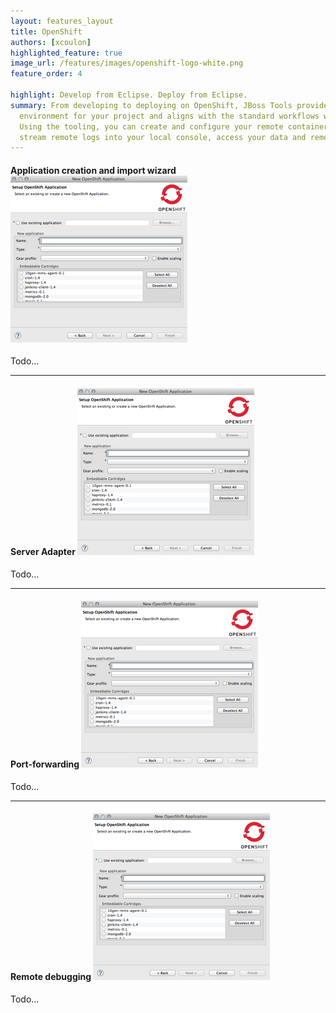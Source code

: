 ```yaml
---
layout: features_layout
title: OpenShift
authors: [xcoulon]
highlighted_feature: true
image_url: /features/images/openshift-logo-white.png
feature_order: 4

highlight: Develop from Eclipse. Deploy from Eclipse.
summary: From developing to deploying on OpenShift, JBoss Tools provides you with a fully fledged 
  environment for your project and aligns with the standard workflows within Eclipse. 
  Using the tooling, you can create and configure your remote container, deploy your application, 
  stream remote logs into your local console, access your data and remotely debug the running application.
---
```


#### Application creation and import wizard ![Wizard](./images/features-openshift_283px.png)
Todo...

* * *
#### Server Adapter ![Server Adapter](./images/features-openshift_283px.png)
Todo...

* * *
#### Port-forwarding ![Port-forwarding](./images/features-openshift_283px.png)
Todo...

* * *
#### Remote debugging ![Remote-debugging](./images/features-openshift_283px.png)
Todo...